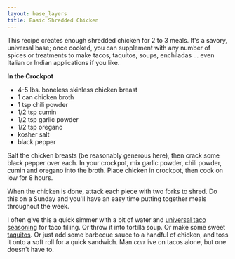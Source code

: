 ```yaml
---
layout: base_layers
title: Basic Shredded Chicken
---
```


This recipe creates enough shredded chicken for 2 to 3 meals. It's a savory, universal base; once cooked, you can supplement with any number of spices or treatments to make tacos, taquitos, soups, enchiladas ... even Italian or Indian applications if you like.

__In the Crockpot__

* 4-5 lbs. boneless skinless chicken breast
* 1 can chicken broth
* 1 tsp chili powder
* 1/2 tsp cumin
* 1/2 tsp garlic powder
* 1/2 tsp oregano
* kosher salt
* black pepper

Salt the chicken breasts (be reasonably generous here), then crack some black pepper over each. In your crockpot, mix garlic powder, chili powder, cumin and oregano into the broth. Place chicken in crockpot, then cook on low for 8 hours.

When the chicken is done, attack each piece with two forks to shred. Do this on a Sunday and you'll have an easy time putting together meals throughout the week.

I often give this a quick simmer with a bit of water and [universal taco seasoning](/seasonings/universal_taco_seasoning.html) for taco filling. Or throw it into tortilla soup. Or make some sweet [taquitos](/like_tacos/baked_taquitos.html). Or just add some barbecue sauce to a handful of chicken, and toss it onto a soft roll for a quick sandwich. Man *can* live on tacos alone, but one doesn't have to.
